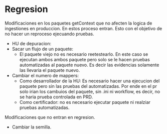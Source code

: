 # Regresion

Modificaciones en los paquetes getContext que no afecten la logica de ingestiones en produccion. En estos proceso entran. Esto con el objetivo de no hacer un reproceso ejecuando pruebas.
- HU de depuracion:
- Sacar un flujo de un paquete:
    - El paquete viejo no es necesario reetestearlo. En este caso se ejecutan ambos ambos paquete pero solo se le hacen pruebas automatizadas al paquete nuevo. Es decir las evidencias solamente las llevaria el paquete nuevo.
- Cambiar el numero de mappers:
    - Como desarrollador de la HU: Es necesario hacer una ejecucion del paquete pero sin las pruebas del automatizadas. Por ende en el pr solo irian los cambuios del paquete, sin .ini ni workflow, es decir, no se haria prueba controlada en PRD.
    - Como certificador: no es necesario ejecutar paquete ni realziar pruebas automatizadas.

Modificaciones que no entran en regresion.
- Cambiar la semilla.

